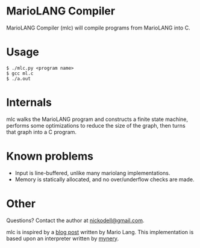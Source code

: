 # MarioLANG Compiler

MarioLANG Compiler (mlc) will compile programs from MarioLANG into C.

# Usage

    $ ./mlc.py <program name>
    $ gcc ml.c
    $ ./a.out

# Internals

mlc walks the MarioLANG program and constructs a finite state machine, performs some optimizations to reduce the size of the graph, then turns that graph into a C program.

# Known problems

* Input is line-buffered, unlike many mariolang implementations.
* Memory is statically allocated, and no over/underflow checks are made.

# Other

Questions? Contact the author at nickodell@gmail.com.

mlc is inspired by a [blog post](https://blind.guru/MarioLANG.html) written by Mario Lang. This implementation is based upon an interpreter written by [mynery](https://github.com/mynery/mariolang.rb).

